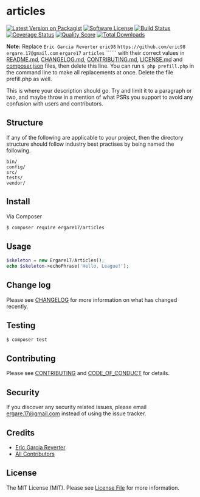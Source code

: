 # articles

[![Latest Version on Packagist][ico-version]][link-packagist]
[![Software License][ico-license]](LICENSE.md)
[![Build Status][ico-travis]][link-travis]
[![Coverage Status][ico-scrutinizer]][link-scrutinizer]
[![Quality Score][ico-code-quality]][link-code-quality]
[![Total Downloads][ico-downloads]][link-downloads]

**Note:** Replace ```Eric Garcia Reverter``` ```eric98``` ```https://github.com/eric98``` ```ergare.17@gmail.com``` ```ergare17``` ```articles``` `````` with their correct values in [README.md](README.md), [CHANGELOG.md](CHANGELOG.md), [CONTRIBUTING.md](CONTRIBUTING.md), [LICENSE.md](LICENSE.md) and [composer.json](composer.json) files, then delete this line. You can run `$ php prefill.php` in the command line to make all replacements at once. Delete the file prefill.php as well.

This is where your description should go. Try and limit it to a paragraph or two, and maybe throw in a mention of what
PSRs you support to avoid any confusion with users and contributors.

## Structure

If any of the following are applicable to your project, then the directory structure should follow industry best practises by being named the following.

```
bin/        
config/
src/
tests/
vendor/
```


## Install

Via Composer

``` bash
$ composer require ergare17/articles
```

## Usage

``` php
$skeleton = new Ergare17/Articles();
echo $skeleton->echoPhrase('Hello, League!');
```

## Change log

Please see [CHANGELOG](CHANGELOG.md) for more information on what has changed recently.

## Testing

``` bash
$ composer test
```

## Contributing

Please see [CONTRIBUTING](CONTRIBUTING.md) and [CODE_OF_CONDUCT](CODE_OF_CONDUCT.md) for details.

## Security

If you discover any security related issues, please email ergare.17@gmail.com instead of using the issue tracker.

## Credits

- [Eric Garcia Reverter][link-author]
- [All Contributors][link-contributors]

## License

The MIT License (MIT). Please see [License File](LICENSE.md) for more information.

[ico-version]: https://img.shields.io/packagist/v/ergare17/articles.svg?style=flat-square
[ico-license]: https://img.shields.io/badge/license-MIT-brightgreen.svg?style=flat-square
[ico-travis]: https://img.shields.io/travis/ergare17/articles/master.svg?style=flat-square
[ico-scrutinizer]: https://img.shields.io/scrutinizer/coverage/g/ergare17/articles.svg?style=flat-square
[ico-code-quality]: https://img.shields.io/scrutinizer/g/ergare17/articles.svg?style=flat-square
[ico-downloads]: https://img.shields.io/packagist/dt/ergare17/articles.svg?style=flat-square

[link-packagist]: https://packagist.org/packages/ergare17/articles
[link-travis]: https://travis-ci.org/ergare17/articles
[link-scrutinizer]: https://scrutinizer-ci.com/g/ergare17/articles/code-structure
[link-code-quality]: https://scrutinizer-ci.com/g/ergare17/articles
[link-downloads]: https://packagist.org/packages/ergare17/articles
[link-author]: https://github.com/eric98
[link-contributors]: ../../contributors
